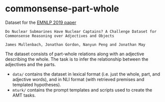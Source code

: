 # commonsense-part-whole
Dataset for the [EMNLP 2019 paper](https://www.aclweb.org/anthology/D19-1625.pdf) 

```Do Nuclear Submarines Have Nuclear Captains? A Challenge Dataset for Commonsense Reasoning over Adjectives and Objects```

```James Mullenbach, Jonathan Gordon, Nanyun Peng and Jonathan May```


The dataset consists of part-whole relations along with an adjective describing the whole. The task is to infer the relationship between the adjectives and the parts.

- `data/` contains the dataset in lexical format (i.e. just the whole, part, and adjective words), and in NLI format (with retrieved premises and templated hypotheses).
- `mturk/` contains the prompt templates and scripts used to create the AMT tasks.
